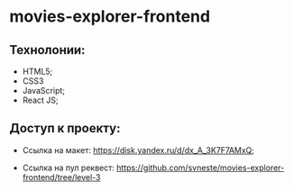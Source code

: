 # movies-explorer-frontend

## Технолонии:
- HTML5;
- CSS3
- JavaScript;
- React JS;

## Доступ к проекту:
- Ссылка на макет: https://disk.yandex.ru/d/dx_A_3K7F7AMxQ;

- Ссылка на пул реквест: https://github.com/svneste/movies-explorer-frontend/tree/level-3
